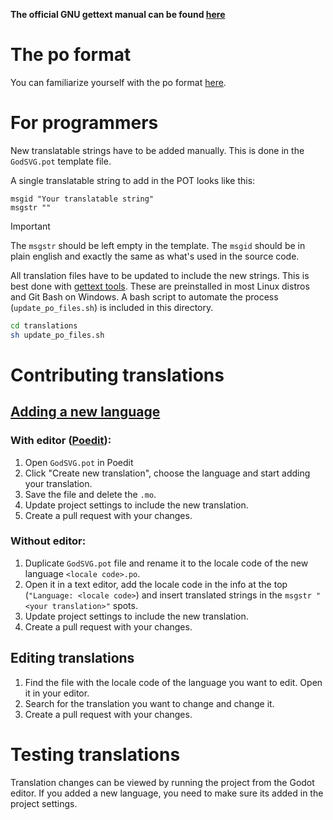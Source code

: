 **The official GNU gettext manual can be found [here](https://www.gnu.org/software/gettext/manual/html_node/index.html)**
# The po format
You can familiarize yourself with the po format [here](https://www.gnu.org/software/gettext/manual/html_node/PO-Files.html).
# For programmers
New translatable strings have to be added manually. This is done in the `GodSVG.pot` template file.

A single translatable string to add in the POT looks like this:
```po
msgid "Your translatable string"
msgstr ""
```
>[!IMPORTANT]  
>The `msgstr` should be left empty in the template. The `msgid` should be in plain english and exactly the same as what's used in the source code.

All translation files have to be updated to include the new strings.
This is best done with [gettext tools](https://www.gnu.org/software/gettext/manual/html_node/Updating.html). These are preinstalled in most Linux distros and Git Bash on Windows. A bash script to automate the process (`update_po_files.sh`) is included in this directory.
```sh
cd translations
sh update_po_files.sh
```
# Contributing translations
## [Adding a new language](https://www.gnu.org/software/gettext/manual/html_node/Creating.html)
### With editor ([Poedit](https://poedit.net)):
1. Open `GodSVG.pot` in Poedit
2. Click "Create new translation", choose the language and start adding your translation.
3. Save the file and delete the `.mo`.
4. Update project settings to include the new translation.
5. Create a pull request with your changes.
### Without editor:
1. Duplicate `GodSVG.pot` file and rename it to the locale code of the new language `<locale code>.po`.
2. Open it in a text editor, add the locale code in the info at the top (`"Language: <locale code>`) and insert translated strings in the `msgstr "<your translation>"` spots.
3. Update project settings to include the new translation.
4. Create a pull request with your changes.
## Editing translations
1. Find the file with the locale code of the language you want to edit. Open it in your editor.
2. Search for the translation you want to change and change it.
3. Create a pull request with your changes.
# Testing translations
Translation changes can be viewed by running the project from the Godot editor.
If you added a new language, you need to make sure its added in the project settings.

